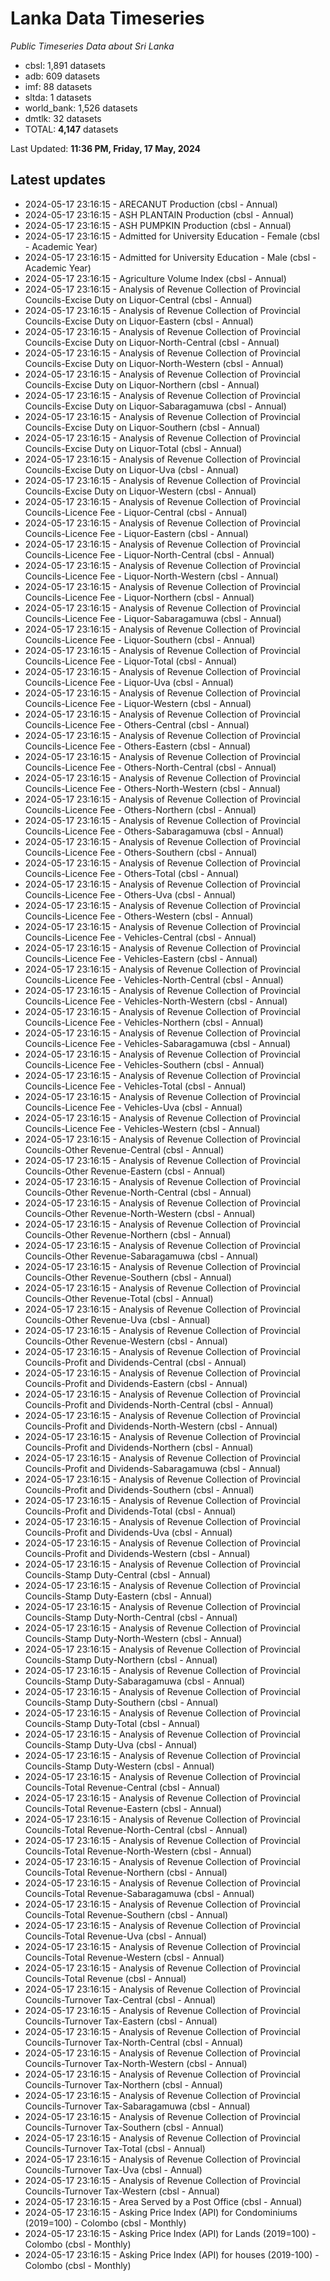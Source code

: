 # Lanka Data Timeseries
*Public Timeseries Data about Sri Lanka*

* cbsl: 1,891 datasets
* adb: 609 datasets
* imf: 88 datasets
* sltda: 1 datasets
* world_bank: 1,526 datasets
* dmtlk: 32 datasets
* TOTAL: **4,147** datasets

Last Updated: **11:36 PM, Friday, 17 May, 2024**

## Latest updates

* 2024-05-17 23:16:15 - ARECANUT Production (cbsl - Annual)
* 2024-05-17 23:16:15 - ASH PLANTAIN Production (cbsl - Annual)
* 2024-05-17 23:16:15 - ASH PUMPKIN Production (cbsl - Annual)
* 2024-05-17 23:16:15 - Admitted for University Education - Female (cbsl - Academic Year)
* 2024-05-17 23:16:15 - Admitted for University Education - Male (cbsl - Academic Year)
* 2024-05-17 23:16:15 - Agriculture Volume Index (cbsl - Annual)
* 2024-05-17 23:16:15 - Analysis of Revenue Collection of Provincial Councils-Excise Duty on Liquor-Central (cbsl - Annual)
* 2024-05-17 23:16:15 - Analysis of Revenue Collection of Provincial Councils-Excise Duty on Liquor-Eastern (cbsl - Annual)
* 2024-05-17 23:16:15 - Analysis of Revenue Collection of Provincial Councils-Excise Duty on Liquor-North-Central (cbsl - Annual)
* 2024-05-17 23:16:15 - Analysis of Revenue Collection of Provincial Councils-Excise Duty on Liquor-North-Western (cbsl - Annual)
* 2024-05-17 23:16:15 - Analysis of Revenue Collection of Provincial Councils-Excise Duty on Liquor-Northern (cbsl - Annual)
* 2024-05-17 23:16:15 - Analysis of Revenue Collection of Provincial Councils-Excise Duty on Liquor-Sabaragamuwa (cbsl - Annual)
* 2024-05-17 23:16:15 - Analysis of Revenue Collection of Provincial Councils-Excise Duty on Liquor-Southern (cbsl - Annual)
* 2024-05-17 23:16:15 - Analysis of Revenue Collection of Provincial Councils-Excise Duty on Liquor-Total (cbsl - Annual)
* 2024-05-17 23:16:15 - Analysis of Revenue Collection of Provincial Councils-Excise Duty on Liquor-Uva (cbsl - Annual)
* 2024-05-17 23:16:15 - Analysis of Revenue Collection of Provincial Councils-Excise Duty on Liquor-Western (cbsl - Annual)
* 2024-05-17 23:16:15 - Analysis of Revenue Collection of Provincial Councils-Licence Fee - Liquor-Central (cbsl - Annual)
* 2024-05-17 23:16:15 - Analysis of Revenue Collection of Provincial Councils-Licence Fee - Liquor-Eastern (cbsl - Annual)
* 2024-05-17 23:16:15 - Analysis of Revenue Collection of Provincial Councils-Licence Fee - Liquor-North-Central (cbsl - Annual)
* 2024-05-17 23:16:15 - Analysis of Revenue Collection of Provincial Councils-Licence Fee - Liquor-North-Western (cbsl - Annual)
* 2024-05-17 23:16:15 - Analysis of Revenue Collection of Provincial Councils-Licence Fee - Liquor-Northern (cbsl - Annual)
* 2024-05-17 23:16:15 - Analysis of Revenue Collection of Provincial Councils-Licence Fee - Liquor-Sabaragamuwa (cbsl - Annual)
* 2024-05-17 23:16:15 - Analysis of Revenue Collection of Provincial Councils-Licence Fee - Liquor-Southern (cbsl - Annual)
* 2024-05-17 23:16:15 - Analysis of Revenue Collection of Provincial Councils-Licence Fee - Liquor-Total (cbsl - Annual)
* 2024-05-17 23:16:15 - Analysis of Revenue Collection of Provincial Councils-Licence Fee - Liquor-Uva (cbsl - Annual)
* 2024-05-17 23:16:15 - Analysis of Revenue Collection of Provincial Councils-Licence Fee - Liquor-Western (cbsl - Annual)
* 2024-05-17 23:16:15 - Analysis of Revenue Collection of Provincial Councils-Licence Fee - Others-Central (cbsl - Annual)
* 2024-05-17 23:16:15 - Analysis of Revenue Collection of Provincial Councils-Licence Fee - Others-Eastern (cbsl - Annual)
* 2024-05-17 23:16:15 - Analysis of Revenue Collection of Provincial Councils-Licence Fee - Others-North-Central (cbsl - Annual)
* 2024-05-17 23:16:15 - Analysis of Revenue Collection of Provincial Councils-Licence Fee - Others-North-Western (cbsl - Annual)
* 2024-05-17 23:16:15 - Analysis of Revenue Collection of Provincial Councils-Licence Fee - Others-Northern (cbsl - Annual)
* 2024-05-17 23:16:15 - Analysis of Revenue Collection of Provincial Councils-Licence Fee - Others-Sabaragamuwa (cbsl - Annual)
* 2024-05-17 23:16:15 - Analysis of Revenue Collection of Provincial Councils-Licence Fee - Others-Southern (cbsl - Annual)
* 2024-05-17 23:16:15 - Analysis of Revenue Collection of Provincial Councils-Licence Fee - Others-Total (cbsl - Annual)
* 2024-05-17 23:16:15 - Analysis of Revenue Collection of Provincial Councils-Licence Fee - Others-Uva (cbsl - Annual)
* 2024-05-17 23:16:15 - Analysis of Revenue Collection of Provincial Councils-Licence Fee - Others-Western (cbsl - Annual)
* 2024-05-17 23:16:15 - Analysis of Revenue Collection of Provincial Councils-Licence Fee - Vehicles-Central (cbsl - Annual)
* 2024-05-17 23:16:15 - Analysis of Revenue Collection of Provincial Councils-Licence Fee - Vehicles-Eastern (cbsl - Annual)
* 2024-05-17 23:16:15 - Analysis of Revenue Collection of Provincial Councils-Licence Fee - Vehicles-North-Central (cbsl - Annual)
* 2024-05-17 23:16:15 - Analysis of Revenue Collection of Provincial Councils-Licence Fee - Vehicles-North-Western (cbsl - Annual)
* 2024-05-17 23:16:15 - Analysis of Revenue Collection of Provincial Councils-Licence Fee - Vehicles-Northern (cbsl - Annual)
* 2024-05-17 23:16:15 - Analysis of Revenue Collection of Provincial Councils-Licence Fee - Vehicles-Sabaragamuwa (cbsl - Annual)
* 2024-05-17 23:16:15 - Analysis of Revenue Collection of Provincial Councils-Licence Fee - Vehicles-Southern (cbsl - Annual)
* 2024-05-17 23:16:15 - Analysis of Revenue Collection of Provincial Councils-Licence Fee - Vehicles-Total (cbsl - Annual)
* 2024-05-17 23:16:15 - Analysis of Revenue Collection of Provincial Councils-Licence Fee - Vehicles-Uva (cbsl - Annual)
* 2024-05-17 23:16:15 - Analysis of Revenue Collection of Provincial Councils-Licence Fee - Vehicles-Western (cbsl - Annual)
* 2024-05-17 23:16:15 - Analysis of Revenue Collection of Provincial Councils-Other Revenue-Central (cbsl - Annual)
* 2024-05-17 23:16:15 - Analysis of Revenue Collection of Provincial Councils-Other Revenue-Eastern (cbsl - Annual)
* 2024-05-17 23:16:15 - Analysis of Revenue Collection of Provincial Councils-Other Revenue-North-Central (cbsl - Annual)
* 2024-05-17 23:16:15 - Analysis of Revenue Collection of Provincial Councils-Other Revenue-North-Western (cbsl - Annual)
* 2024-05-17 23:16:15 - Analysis of Revenue Collection of Provincial Councils-Other Revenue-Northern (cbsl - Annual)
* 2024-05-17 23:16:15 - Analysis of Revenue Collection of Provincial Councils-Other Revenue-Sabaragamuwa (cbsl - Annual)
* 2024-05-17 23:16:15 - Analysis of Revenue Collection of Provincial Councils-Other Revenue-Southern (cbsl - Annual)
* 2024-05-17 23:16:15 - Analysis of Revenue Collection of Provincial Councils-Other Revenue-Total (cbsl - Annual)
* 2024-05-17 23:16:15 - Analysis of Revenue Collection of Provincial Councils-Other Revenue-Uva (cbsl - Annual)
* 2024-05-17 23:16:15 - Analysis of Revenue Collection of Provincial Councils-Other Revenue-Western (cbsl - Annual)
* 2024-05-17 23:16:15 - Analysis of Revenue Collection of Provincial Councils-Profit and Dividends-Central (cbsl - Annual)
* 2024-05-17 23:16:15 - Analysis of Revenue Collection of Provincial Councils-Profit and Dividends-Eastern (cbsl - Annual)
* 2024-05-17 23:16:15 - Analysis of Revenue Collection of Provincial Councils-Profit and Dividends-North-Central (cbsl - Annual)
* 2024-05-17 23:16:15 - Analysis of Revenue Collection of Provincial Councils-Profit and Dividends-North-Western (cbsl - Annual)
* 2024-05-17 23:16:15 - Analysis of Revenue Collection of Provincial Councils-Profit and Dividends-Northern (cbsl - Annual)
* 2024-05-17 23:16:15 - Analysis of Revenue Collection of Provincial Councils-Profit and Dividends-Sabaragamuwa (cbsl - Annual)
* 2024-05-17 23:16:15 - Analysis of Revenue Collection of Provincial Councils-Profit and Dividends-Southern (cbsl - Annual)
* 2024-05-17 23:16:15 - Analysis of Revenue Collection of Provincial Councils-Profit and Dividends-Total (cbsl - Annual)
* 2024-05-17 23:16:15 - Analysis of Revenue Collection of Provincial Councils-Profit and Dividends-Uva (cbsl - Annual)
* 2024-05-17 23:16:15 - Analysis of Revenue Collection of Provincial Councils-Profit and Dividends-Western (cbsl - Annual)
* 2024-05-17 23:16:15 - Analysis of Revenue Collection of Provincial Councils-Stamp Duty-Central (cbsl - Annual)
* 2024-05-17 23:16:15 - Analysis of Revenue Collection of Provincial Councils-Stamp Duty-Eastern (cbsl - Annual)
* 2024-05-17 23:16:15 - Analysis of Revenue Collection of Provincial Councils-Stamp Duty-North-Central (cbsl - Annual)
* 2024-05-17 23:16:15 - Analysis of Revenue Collection of Provincial Councils-Stamp Duty-North-Western (cbsl - Annual)
* 2024-05-17 23:16:15 - Analysis of Revenue Collection of Provincial Councils-Stamp Duty-Northern (cbsl - Annual)
* 2024-05-17 23:16:15 - Analysis of Revenue Collection of Provincial Councils-Stamp Duty-Sabaragamuwa (cbsl - Annual)
* 2024-05-17 23:16:15 - Analysis of Revenue Collection of Provincial Councils-Stamp Duty-Southern (cbsl - Annual)
* 2024-05-17 23:16:15 - Analysis of Revenue Collection of Provincial Councils-Stamp Duty-Total (cbsl - Annual)
* 2024-05-17 23:16:15 - Analysis of Revenue Collection of Provincial Councils-Stamp Duty-Uva (cbsl - Annual)
* 2024-05-17 23:16:15 - Analysis of Revenue Collection of Provincial Councils-Stamp Duty-Western (cbsl - Annual)
* 2024-05-17 23:16:15 - Analysis of Revenue Collection of Provincial Councils-Total Revenue-Central (cbsl - Annual)
* 2024-05-17 23:16:15 - Analysis of Revenue Collection of Provincial Councils-Total Revenue-Eastern (cbsl - Annual)
* 2024-05-17 23:16:15 - Analysis of Revenue Collection of Provincial Councils-Total Revenue-North-Central (cbsl - Annual)
* 2024-05-17 23:16:15 - Analysis of Revenue Collection of Provincial Councils-Total Revenue-North-Western (cbsl - Annual)
* 2024-05-17 23:16:15 - Analysis of Revenue Collection of Provincial Councils-Total Revenue-Northern (cbsl - Annual)
* 2024-05-17 23:16:15 - Analysis of Revenue Collection of Provincial Councils-Total Revenue-Sabaragamuwa (cbsl - Annual)
* 2024-05-17 23:16:15 - Analysis of Revenue Collection of Provincial Councils-Total Revenue-Southern (cbsl - Annual)
* 2024-05-17 23:16:15 - Analysis of Revenue Collection of Provincial Councils-Total Revenue-Uva (cbsl - Annual)
* 2024-05-17 23:16:15 - Analysis of Revenue Collection of Provincial Councils-Total Revenue-Western (cbsl - Annual)
* 2024-05-17 23:16:15 - Analysis of Revenue Collection of Provincial Councils-Total Revenue (cbsl - Annual)
* 2024-05-17 23:16:15 - Analysis of Revenue Collection of Provincial Councils-Turnover Tax-Central (cbsl - Annual)
* 2024-05-17 23:16:15 - Analysis of Revenue Collection of Provincial Councils-Turnover Tax-Eastern (cbsl - Annual)
* 2024-05-17 23:16:15 - Analysis of Revenue Collection of Provincial Councils-Turnover Tax-North-Central (cbsl - Annual)
* 2024-05-17 23:16:15 - Analysis of Revenue Collection of Provincial Councils-Turnover Tax-North-Western (cbsl - Annual)
* 2024-05-17 23:16:15 - Analysis of Revenue Collection of Provincial Councils-Turnover Tax-Northern (cbsl - Annual)
* 2024-05-17 23:16:15 - Analysis of Revenue Collection of Provincial Councils-Turnover Tax-Sabaragamuwa (cbsl - Annual)
* 2024-05-17 23:16:15 - Analysis of Revenue Collection of Provincial Councils-Turnover Tax-Southern (cbsl - Annual)
* 2024-05-17 23:16:15 - Analysis of Revenue Collection of Provincial Councils-Turnover Tax-Total (cbsl - Annual)
* 2024-05-17 23:16:15 - Analysis of Revenue Collection of Provincial Councils-Turnover Tax-Uva (cbsl - Annual)
* 2024-05-17 23:16:15 - Analysis of Revenue Collection of Provincial Councils-Turnover Tax-Western (cbsl - Annual)
* 2024-05-17 23:16:15 - Area Served by a Post Office (cbsl - Annual)
* 2024-05-17 23:16:15 - Asking Price Index (API) for Condominiums (2019=100) - Colombo (cbsl - Monthly)
* 2024-05-17 23:16:15 - Asking Price Index (API) for Lands (2019=100) - Colombo (cbsl - Monthly)
* 2024-05-17 23:16:15 - Asking Price Index (API) for houses (2019-100) - Colombo (cbsl - Monthly)